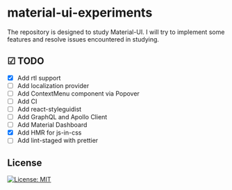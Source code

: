 # material-ui-experiments
The repository is designed to study Material-UI. I will try to implement some features and resolve issues encountered in studying.

## ☑ TODO

- [X] Add rtl support
- [ ] Add localization provider
- [ ] Add ContextMenu component via Popover
- [ ] Add CI
- [ ] Add react-styleguidist
- [ ] Add GraphQL and Apollo Client
- [ ] Add Material Dashboard
- [x] Add HMR for js-in-css
- [ ] Add lint-staged with prettier

## License

[![License: MIT](https://img.shields.io/badge/License-MIT-lightgrey.svg)](https://github.com/alex1kirch/material-ui-experiments/blob/master/LICENSE)